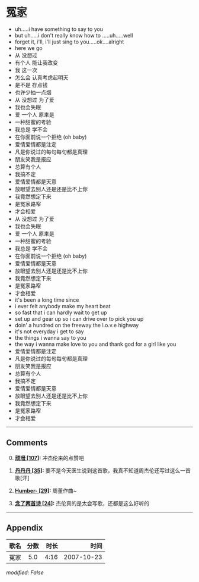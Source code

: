 # [冤家](https://music.163.com/song?id=65377)

* uh.....i have something to say to you
* but uh.....i don't really know how to .....uh.....well
* forget it, i'll, i'll just sing to you.....ok....alright
* here we go
* 从 没想过
* 有个人 能让我改变
* 我 这一次
* 怎么会 认真考虑起明天
* 是不是 存点钱
* 也许少抽一点烟
* 从 没想过 为了爱
* 我也会失眠
* 爱 一个人 原来是
* 一种甜蜜的考验
* 我总是 学不会
* 在你面前说一个拒绝 (oh baby)
* 爱情爱情都是注定
* 凡是你说过的每句每句都是真理
* 朋友笑我是报应
* 总算有个人
* 我搞不定
* 爱情爱情都是天意
* 放眼望去别人还是还是比不上你
* 我竟然想定下来
* 是冤家路窄
* 才会相爱
* 从 没想过 为了爱
* 我也会失眠
* 爱 一个人 原来是
* 一种甜蜜的考验
* 我总是 学不会
* 在你面前说一个拒绝 (oh baby)
* 爱情爱情都是天意
* 放眼望去别人还是还是比不上你
* 我竟然想定下来
* 是冤家路窄
* 才会相爱
* it's been a long time since
* i ever felt anybody make my heart beat
* so fast that i can hardly wait to get up
* set up and gear up so i can drive over to pick you up
* doin' a hundred on the freeway the l.o.v.e highway
* it's not everyday i get to say
* the things i wanna say to you
* the way i wanna make love to you and thank god for a girl like you
* 爱情爱情都是注定
* 凡是你说过的每句每句都是真理
* 朋友笑我是报应
* 总算有个人
* 我搞不定
* 爱情爱情都是天意
* 放眼望去别人还是还是比不上你
* 我竟然想定下来
* 是冤家路窄
* 才会相爱


---

## Comments
0. **[顽瑨 \[107\]](https://music.163.com/#/user/home?id=55456220):** 冲杰伦来的点赞吧

1. **[丹丹丹 \[35\]](https://music.163.com/#/user/home?id=29001):** 要不是今天医生说到这首歌，我真不知道周杰伦还写过这么一首歌[汗]

2. **[Humber- \[29\]](https://music.163.com/#/user/home?id=11025892):** 周董作曲~

3. **[念了两首诗 \[24\]](https://music.163.com/#/user/home?id=68905498):** 杰伦真的是太会写歌，还都是这么好听的



---

## Appendix

|歌名|分数|时长|时间|
|:---|:---:|---:|---:|
|冤家|5.0|4:16|2007-10-23

*modified: False*